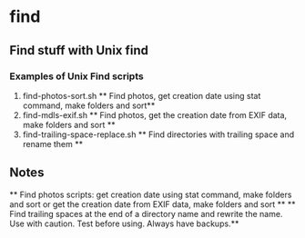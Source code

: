 # find
## Find stuff with Unix find

### Examples of Unix Find scripts

1. find-photos-sort.sh ** Find photos, get creation date using stat command, make folders and sort**
2. find-mdls-exif.sh ** Find photos, get the creation date from EXIF data, make folders and sort **
3. find-trailing-space-replace.sh ** Find directories with trailing space and rename them **

## Notes

** Find photos scripts: get creation date using stat command, make folders and sort or get the creation date from EXIF data, make folders and sort **
** Find trailing spaces at the end of a directory name and rewrite the name.  Use with caution. Test before using. Always have backups.**
